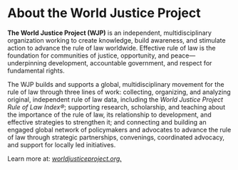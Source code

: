 # About the World Justice Project

**The World Justice Project (WJP)** is an independent, multidisciplinary organization working to create knowledge, build awareness, and stimulate action to advance the rule of law worldwide. Effective rule of law is the foundation for communities of justice, opportunity, and peace—underpinning development, accountable government, and respect for fundamental rights.

The WJP builds and supports a global, multidisciplinary movement for the rule of law through three lines of work: collecting, organizing, and analyzing original, independent rule of law data, including the *World Justice Project Rule of Law Index®*; supporting research, scholarship, and teaching about the importance of the rule of law, its relationship to development, and effective strategies to strengthen it; and connecting and building an engaged global network of policymakers and advocates to advance the rule of law through strategic partnerships, convenings, coordinated advocacy, and support for locally led initiatives.

Learn more at: <a href="https://worldjusticeproject.org/" target="_blank">_worldjusticeproject.org._</a>
